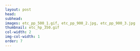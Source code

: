 ```yaml
---
layout: post
head: 
subhead: 
images: etc_pp_500_1.gif, etc_pp_900_2.jpg, etc_pp_900_3.jpg
thumbnail: etc_hp_350.gif
col-width: 2
img-col-width: 1
order: 7
---
```

